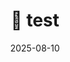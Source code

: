 ---
title: 🧠 test
summary: test.
date: 2025-08-10
authors:
  - admin
tags:
  - Second Brain
  - Markdown
image:
  caption: 'Image credit: [**Unsplash**](https://unsplash.com)'
---